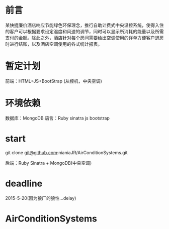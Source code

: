 # 前言
某快捷廉价酒店响应节能绿色环保理念，推行自助计费式中央温控系统，使得入住的客户可以根据要求设定温度和风速的调节，同时可以显示所消耗的能量以及所需支付的金额。除此之外，酒店针对每个房间需要给出空调使用的详单方便客户退房时进行结账，以及酒店空调使用的各式统计报表。
# 暂定计划
前端：HTML+JS+BootStrap (从控机，中央空调)

# 环境依赖
数据库：MongoDB  语言：Ruby sinatra js bootstrap

# start

git clone git@github.com:nianiaJR/AirConditionSystems.git

后端：Ruby Sinatra + MongoDB(中央空调)
# deadline
2015-5-20(因为狼厂的狼性...delay)

# AirConditionSystems
